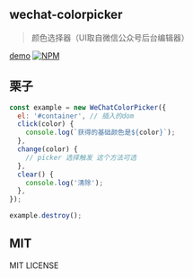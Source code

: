 ## wechat-colorpicker

> 颜色选择器（UI取自微信公众号后台编辑器）

[demo](https://meckodo.github.io/wechat-colorpicker/)
[![NPM](https://nodei.co/npm/wechat-colorpicker.png)](https://nodei.co/npm/wechat-colorpicker/)

## 栗子

```javascript
const example = new WeChatColorPicker({
  el: '#container', // 插入的dom
  click(color) {
    console.log(`获得的基础颜色是${color}`);
  },
  change(color) {
    // picker 选择触发 这个方法可选
  },
  clear() {
    console.log('清除');
  },
});

example.destroy();

```

## MIT

MIT LICENSE